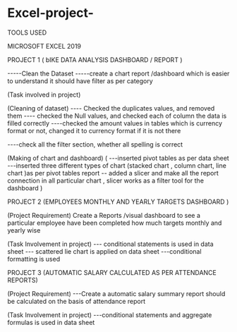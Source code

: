 # Excel-project-
TOOLS USED 

MICROSOFT EXCEL 2019

PROJECT 1  ( bIKE DATA ANALYSIS DASHBOARD / REPORT )

-----Clean the Dataset 
-----create a chart report /dashboard which is easier to understand it should have filter as per category 




  (Task involved in project)
  
  (Cleaning of dataset)
---- Checked the duplicates values, and removed them
---- checked the Null values, and checked each of column the data is filled correctly 
----checked the amount values in tables which is currency format or not, changed it to currency format if it is not there 

----check all the filter section, whether all spelling is correct

  (Making of chart and dashboard)
   (
   ---inserted pivot tables as per data sheet
   ---inserted three different types of chart  (stacked chart , column chart, line chart )as per pivot tables report 
   -- added a slicer and make all the report connection in all particular chart , slicer works as a filter tool for the dashboard 
   )







PROJECT 2 (EMPLOYEES MONTHLY AND YEARLY TARGETS DASHBOARD )

  (Project Requirement)
Create a Reports /visual dashboard to see a particular employee have been completed how much targets monthly and yearly wise 



(Task Involvement in project)
--- conditional statements is used in data sheet
--- scattered lie chart is applied on data sheet
 ---conditional formatting is used  








PROJECT 3 (AUTOMATIC SALARY CALCULATED AS PER ATTENDANCE REPORTS)

 (Project Requirement)
---Create a automatic salary summary report should be calculated on the basis of attendance report

 
(Task Involvement in project)
---conditional statements and aggregate formulas is used in data sheet
 
   
 


